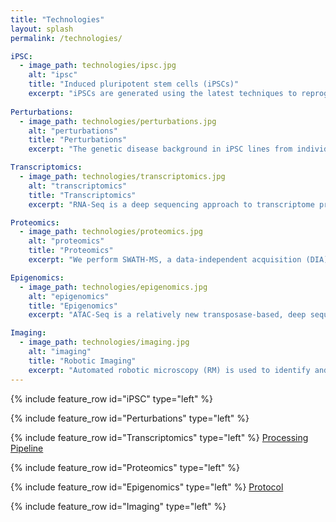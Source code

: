 ```yaml
---
title: "Technologies"
layout: splash
permalink: /technologies/

iPSC:
  - image_path: technologies/ipsc.jpg
    alt: "ipsc"
    title: "Induced pluripotent stem cells (iPSCs)"
    excerpt: "iPSCs are generated using the latest techniques to reprogram, expand and characterize human iPS cells from human skin or blood tissues of healthy subjects and diseased patients. We then turn the iPS cells into specific cells of the human body, including components of the nervous system for use by researchers. Motor neurons (iMNs) are generated from human induced pluripotent stem cells (iPSCs) from patients with ALS and SMA and for unaffected controls. The iPSC core facility at Cedars-Sinai Medical Center (CSMC) has coordinated iPS cell expansion and differentiation protocols to ensure consistency across sites. We have developed standard operating procedures (SOPs), QC measures, and an improved protocol for the maintenance and differentiation of the cells."
    
Perturbations:
  - image_path: technologies/perturbations.jpg
    alt: "perturbations"
    title: "Perturbations"
    excerpt: "The genetic disease background in iPSC lines from individuals with SMA (SMN1 mutation), C9ORF72 repeat expansion associated ALS (C9-ALS) and sporadic ALS are genetic perturbagens associated with relevant iPSC-derived CNS cell types we will generate (e.g. Motor neurons). Importantly, additional chemical perturbagens will be selected based on their applicability to a wide range of cell types and cellular signaling pathways."

Transcriptomics:
  - image_path: technologies/transcriptomics.jpg
    alt: "transcriptomics"
    title: "Transcriptomics"
    excerpt: "RNA-Seq is a deep sequencing approach to transcriptome profiling. Studies using this method will precisely measure the extent and complexity of transcriptional perturbations in iPSC derived motor neurons."

Proteomics:
  - image_path: technologies/proteomics.jpg
    alt: "proteomics"
    title: "Proteomics"
    excerpt: "We perform SWATH-MS, a data-independent acquisition (DIA) method. DIA library generation, required for the primary method of analyzing DIA data, can be performed by several methods and there is no current standard in the field. We tested several methods and variables that go into generating an iPSC and iMN specific library, including data generated on multiple different instruments, various alterations within the instrument method itself and different programs that use the data to make the library. Sample specific libraries have been generated from aliquots of all iPSC and iMN samples respectively to generate an iPSC and iMN library."

Epigenomics:
  - image_path: technologies/epigenomics.jpg
    alt: "epigenomics"
    title: "Epigenomics"
    excerpt: "ATAC-Seq is a relatively new transposase-based, deep sequencing based epigenomic assay used to assess chromatin accessibility and identify functional regulatory sites involved in driving transcriptional changes associated with cell responses to perturbations. ATAC-Seq detects open chromatin sites and maps transcription factor binding events in regulatory elements genome-wide, without needing any prior information about which proteins are bound. ATAC-Seq signals allow for the delineation of fine-scale architectures of the regulatory framework by correlating occupancy patterns with other features, such as global gene induction programs."

Imaging:
  - image_path: technologies/imaging.jpg
    alt: "imaging"
    title: "Robotic Imaging"
    excerpt: "Automated robotic microscopy (RM) is used to identify and track live individual neurons in a high throughput and high content fashion over time. Automated image analysis is used to quantify intermediate changes in the physiology of a given cell and relate it to that cell's fate. From these measurements, mulivariate predictive dynamic models of cell fate are constructed that weigh co-variates based on the magnitude and nature of their predictive power. These models offer a signature of the cell's biology and a blueprint for rational therapeutic interventions."
---
```


{% include feature_row id="iPSC" type="left" %}

{% include feature_row id="Perturbations" type="left" %}

{% include feature_row id="Transcriptomics" type="left" %}
    [Processing Pipeline](https://martip03.u.hpc.mssm.edu/pdf/DToXS_SOP_CO-3.1_Generation_of_Transcript_Read_Counts.pdf)

{% include feature_row id="Proteomics" type="left" %}

{% include feature_row id="Epigenomics" type="left" %}
    [Protocol](http://lincsportal.ccs.miami.edu/dcic/api/download?path=Protocols&file=LDS-1354_Protocol.pdf)

{% include feature_row id="Imaging" type="left" %}


